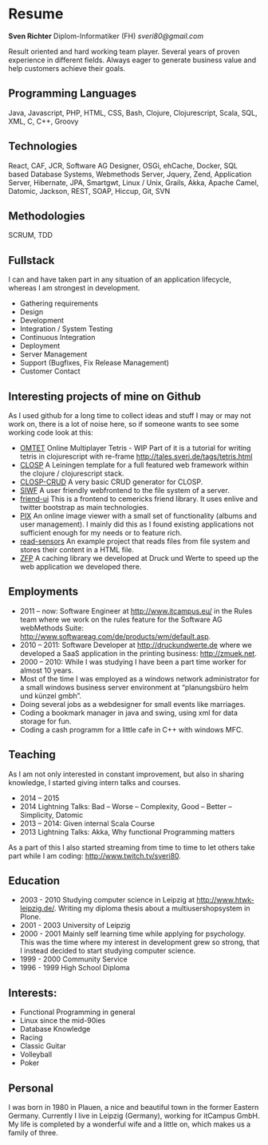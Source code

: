# Resume

**Sven Richter**
Diplom-Informatiker (FH)
_sveri80@gmail.com_

Result oriented and hard working team player. Several years of proven experience in different fields.
Always eager to generate business value and help customers achieve their goals.

## Programming Languages

Java, Javascript, PHP, HTML, CSS, Bash, Clojure, Clojurescript, Scala, SQL, XML, C, C++, Groovy

## Technologies

React, CAF, JCR, Software AG Designer, OSGi, ehCache, Docker, SQL based Database Systems, Webmethods Server,
Jquery, Zend, Application Server, Hibernate, JPA, Smartgwt, Linux / Unix, Grails, Akka,
Apache Camel, Datomic, Jackson, REST, SOAP, Hiccup, Git, SVN

## Methodologies

SCRUM, TDD

## Fullstack

I can and have taken part in any situation of an application lifecycle, whereas I am strongest in development.

* Gathering requirements
* Design
* Development
* Integration / System Testing
* Continuous Integration
* Deployment
* Server Management
* Support (Bugfixes, Fix Release Management)
* Customer Contact


## Interesting projects of mine on Github

As I used github for a long time to collect ideas and stuff I may or may not work on, there is a lot of noise here,
so if someone wants to see some working code look at this:

* [OMTET](https://github.com/sveri/omtet) Online Multiplayer Tetris - WIP
Part of it is a tutorial for writing tetris in clojurescript with re-frame <http://tales.sveri.de/tags/tetris.html>
* [CLOSP](https://github.com/sveri/closp) A Leiningen template for a full featured web framework within the
clojure / clojurescript stack.
* [CLOSP-CRUD](https://github.com/sveri/closp-crud) A very basic CRUD generator for CLOSP.
* [SIWF](https://github.com/sveri/siwf) A user friendly webfrontend to the file system of a server.
* [friend-ui](https://github.com/sveri/friend-ui) This is a frontend to cemericks friend library.
It uses enlive and twitter bootstrap as main technologies.
* [PIX](https://github.com/sveri/webpics_grails) An online image viewer with a small set of functionality
(albums and user management). I mainly did this as I found existing applications not sufficient enough for my
needs or to feature rich.
* [read-sensors](https://github.com/sveri/read-sensors) An example project that reads files from file system and
stores their content in a HTML file.
* [ZFP](https://github.com/sveri/ZFP) A caching library we developed at Druck und Werte to speed up the web
application we developed there.

## Employments

* 2011 – now: Software Engineer at <http://www.itcampus.eu/> in the Rules team where we work on the rules
feature for the Software AG webMethods Suite: <http://www.softwareag.com/de/products/wm/default.asp>.
* 2010 – 2011: Software Developer at <http://druckundwerte.de> where we developed a SaaS application
in the printing business: <http://zmuek.net>.
* 2000 – 2010: While I was studying I have been a part time worker for almost 10 years.
 * Most of the time I was employed as a windows network administrator for a small windows business server
 environment at “planungsbüro helm und künzel gmbh”.
 * Doing several jobs as a webdesigner for small events like marriages.
 * Coding a bookmark manager in java and swing, using xml for data storage for fun.
 * Coding a cash programm for a little cafe in C++ with windows MFC.

## Teaching

As I am not only interested in constant improvement, but also in sharing knowledge, I started giving intern talks
and courses.

* 2014 – 2015
* 2014 Lightning Talks: Bad – Worse – Complexity, Good – Better – Simplicity, Datomic
* 2013 – 2014: Given internal Scala Course
* 2013 Lightning Talks: Akka, Why functional Programming matters

As a part of this I also started streaming from time to time to let others take part while I am coding:
<http://www.twitch.tv/sveri80>.


## Education

* 2003 - 2010 Studying computer science in Leipzig at <http://www.htwk-leipzig.de/>. Writing my diploma thesis
about a multiusershopsystem in Plone.
* 2001 - 2003 University of Leipzig
* 2000 - 2001 Mainly self learning time while applying for psychology. This was the time where my interest in
development grew so strong, that I instead decided to start studying computer science.
* 1999 - 2000 Community Service
* 1996 - 1999 High School Diploma



## Interests:

* Functional Programming in general
* Linux since the mid-90ies
* Database Knowledge
* Racing
* Classic Guitar
* Volleyball
* Poker


## Personal

I was born in 1980 in Plauen, a nice and beautiful town in the former Eastern Germany.
Currently I live in Leipzig (Germany), working for itCampus GmbH.
My life is completed by a wonderful wife and a little on, which makes us a family of three.